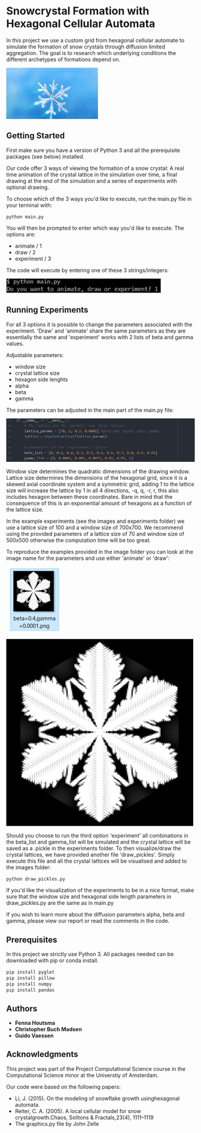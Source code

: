 # Snowcrystal Formation with Hexagonal Cellular Automata

In this project we use a custom grid from hexagonal cellular automate to simulate the formation of snow crystals through diffusion limited aggregation. The goal is to research which underlying conditions the different archetypes of formations depend on.

![](snow-crystal.gif)

## Getting Started

First make sure you have a version of Python 3 and all the prerequisite packages (see below) installed.

Our code offer 3 ways of viewing the formation of a snow crystal: A real time animation of the crystal lattice in the simulation over time, a final drawing at the end of the simulation and a series of experiments with optional drawing.

To choose which of the 3 ways you'd like to execute, run the main.py file in your terminal with:
```
python main.py
```
You will then be prompted to enter which way you'd like to execute. 
The options are:
- animate / 1
- draw / 2
- experiment / 3

The code will execute by entering one of these 3 strings/integers:

![](prompt.PNG)

## Running Experiments
For all 3 options it is possible to change the parameters associated with the experiment. 'Draw' and 'animate' share the same parameters as they are essentially the same and 'experiment' works with 2 lists of beta and gamma values.

Adjustable parameters:
- window size
- crystal lattice size
- hexagon side lenghts
- alpha
- beta
- gamma

The parameters can be adjusted in the main part of the main.py file:

![](main_params.PNG)

Window size determines the quadratic dimensions of the drawing window. Lattice size determines the dimensions of the hexagonal grid, since it is a skewed axial coordinate system and a symmetric grid, adding 1 to the lattice size will increase the lattice by 1 in all 4 directions, -q, q, -r, r, this also includes hexagon between these coordinates. Bare in mind that the consequence of this is an exponential amount of hexagons as a function of the lattice size.

In the example experiments (see the images and experiments folder) we use a lattice size of 100 and a window size of 700x700. We recommend using the provided parameters of a lattice size of 70 and window size of 500x500 otherwise the computation time will be too great.

To reproduce the examples provided in the image folder you can look at the image name for the parameters and use either 'animate' or 'draw':

![](file_name.PNG)

![](beta=0.4,gamma=0.0001.png)

Should you choose to run the third option 'experiment' all combinations in the beta_list and gamma_list will be simulated and the crystal lattice will be saved as a .pickle in the experiments folder. To then visualize/draw the crystal lattices, we have provided another file 'draw_pickles'. Simply execute this file and all the crystal lattices will be visualised and added to the images folder:

```
python draw_pickles.py
```
If you'd like the visualization of the experiments to be in a nice format, make sure that the window size and hexagonal side length parameters in draw_pickles.py are the same as in main.py

If you wish to learn more about the diffusion parameters alpha, beta and gamma, please view our report or read the comments in the code.

## Prerequisites

In this project we strictly use Python 3. All packages needed can be downloaded with pip or conda install.

```
pip install pyglet
pip install pillow
pip install numpy
pip install pandas
```

## Authors
- **Fenna Houtsma**
- **Christopher Buch Madsen**
- **Guido Vaessen** 

## Acknowledgments

This project was part of the Project Computational Science course in the Computational Science minor at the Universtiy of Amsterdam.

Our code were based on the following papers:
- Li,  J.   (2015).   On  the  modeling  of  snowflake  growth  usinghexagonal automata.
- Reiter, C. A.  (2005).  A local cellular model for snow crystalgrowth.Chaos, Solitons & Fractals,23(4), 1111–1119
- The graphics.py file by John Zelle

